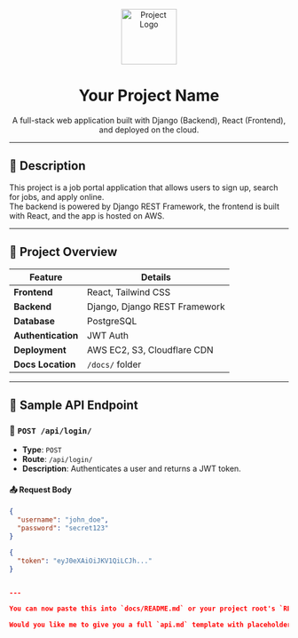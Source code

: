 <p align="center">
  <img src="https://your-logo-url.com/logo.png" alt="Project Logo" width="100"/>
</p>

<h1 align="center">Your Project Name</h1>

<p align="center">
  A full-stack web application built with Django (Backend), React (Frontend), and deployed on the cloud.
</p>

---

## 📝 Description

This project is a job portal application that allows users to sign up, search for jobs, and apply online.  
The backend is powered by Django REST Framework, the frontend is built with React, and the app is hosted on AWS.

---

## 🧾 Project Overview

| Feature            | Details                         |
|--------------------|----------------------------------|
| **Frontend**        | React, Tailwind CSS              |
| **Backend**         | Django, Django REST Framework    |
| **Database**        | PostgreSQL                       |
| **Authentication**  | JWT Auth                         |
| **Deployment**      | AWS EC2, S3, Cloudflare CDN      |
| **Docs Location**   | `/docs/` folder                  |

---

## 🔗 Sample API Endpoint

### 🔐 `POST /api/login/`

- **Type**: `POST`
- **Route**: `/api/login/`
- **Description**: Authenticates a user and returns a JWT token.

#### 📤 Request Body
```json
{
  "username": "john_doe",
  "password": "secret123"
}

{
  "token": "eyJ0eXAiOiJKV1QiLCJh..."
}


---

You can now paste this into `docs/README.md` or your project root's `README.md`.

Would you like me to give you a full `api.md` template with placeholders for all your APIs too?
